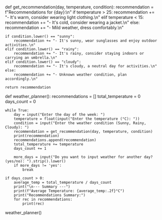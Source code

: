 def get_recommendation(day, temperature, condition):
    recommendation = f"Recommendations for {day}:\n"
    if temperature > 25:
        recommendation += "- It's warm, consider wearing light clothing.\n"
    elif temperature < 15:
        recommendation += "- It's cold, consider wearing a jacket.\n"
    else:
        recommendation += "- Mild weather, dress comfortably.\n"

    if condition.lower() == "sunny":
        recommendation += "- It's sunny, wear sunglasses and enjoy outdoor activities.\n"
    elif condition.lower() == "rainy":
        recommendation += "- It's rainy, consider staying indoors or carrying an umbrella.\n"
    elif condition.lower() == "cloudy":
        recommendation += "- It's cloudy, a neutral day for activities.\n"
    else:
        recommendation += "- Unknown weather condition, plan accordingly.\n"

    return recommendation


def weather_planner():
    recommendations = []
    total_temperature = 0
    days_count = 0

    while True:
        day = input("Enter the day of the week: ")
        temperature = float(input("Enter the temperature (°C): "))
        condition = input("Enter the weather condition (Sunny, Rainy, Cloudy): ")
        recommendation = get_recommendation(day, temperature, condition)
        print(recommendation)
        recommendations.append(recommendation)
        total_temperature += temperature
        days_count += 1

        more_days = input("Do you want to input weather for another day? (yes/no): ").strip().lower()
        if more_days != 'yes':
            break

    if days_count > 0:
        average_temp = total_temperature / days_count
        print("\n--- Summary ---")
        print(f"Average Temperature: {average_temp:.2f}°C")
        print("Recommendations Summary:")
        for rec in recommendations:
            print(rec)


weather_planner()

